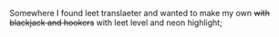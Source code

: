 Somewhere I found leet translaeter and wanted to make my own ~~with blackjack and hookers~~ with leet level and neon highlight; 